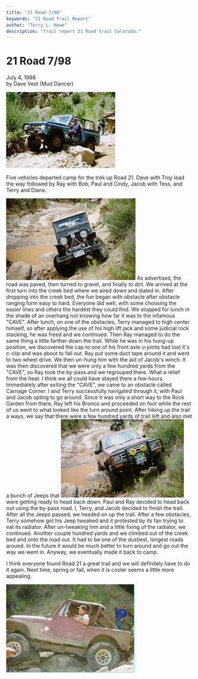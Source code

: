 ```yaml
---
title: "21 Road 7/98"
keywords: "21 Road Trail Report"
author: "Terry L. Howe"
description: "Trail report 21 Road trail Colorado."
---
```

# 21 Road 7/98

July 4, 1998  
by Dave Vest (Mud Dancer)  
  
![Battlement Mesa](/img/terry/trail/tr079804.jpg)

Five vehicles departed camp for the trek up Road 21. Dave with Troy lead the way followed by Ray with Bob, Paul and Cindy, Jacob with Tess, and Terry and Diane. 

![Battlement Mesa](/img/terry/trail/tr079803.jpg) As advertised, the road was paved, then turned to gravel, and finally to dirt. We arrived at the first turn into the creek bed where we aired down and dialed in. After dropping into the creek bed, the fun began with obstacle after obstacle ranging form easy to hard. Everyone did well, with some choosing the easier lines and others the hardest they could find. We stopped for lunch in the shade of an overhang not knowing how far it was to the infamous "CAVE". After lunch, on one of the obstacles, Terry managed to high center himself, so after applying the use of his high lift jack and some judicial rock stacking, he was freed and we continued. Then Ray managed to do the same thing a little farther down the trail. While he was in his hung-up position, we discovered the cap to one of his front axle u-joints had lost it's c-clip and was about to fall out. Ray put some duct tape around it and went to two wheel drive. We then un-hung him with the aid of Jacob's winch. It was then discovered that we were only a few hundred yards from the "CAVE", so Ray took the by-pass and we regrouped there. What a relief from the heat. I think we all could have stayed there a few hours. Immediately after exiting the "CAVE", we came to an obstacle called Carnage Corner. I and Terry successfully navigated through it, with Paul and Jacob opting to go around. Since it was only a short way to the Rock Garden from there, Ray left his Bronco and proceeded on foot while the rest of us went to what looked like the turn around point. After hiking up the trail a ways, we say that there were a few hundred yards of trail left and also met a bunch of Jeeps that ![Battlement Mesa](/img/terry/trail/tr079802.jpg) were getting ready to head back down. Paul and Ray decided to head back out using the by-pass road. I, Terry, and Jacob decided to finish the trail. After all the Jeeps passed, we headed on up the trail. After a few obstacles, Terry somehow got his Jeep tweaked and it protested by its fan trying to eat its radiator. After un-tweaking him and a little fixing of the radiator, we continued. Another couple hundred yards and we climbed out of the creek bed and onto the road out. It had to be one of the dustiest, longest roads around. In the future it would be much better to turn around and go out the way we went in. Anyway, we eventually made it back to camp. 

I think everyone found Road 21 a great trail and we will definitely have to do it again. Next time, spring or fall, when it is cooler seems a little more appealing. 

![Battlement Mesa](/img/terry/trail/tr079801.jpg)